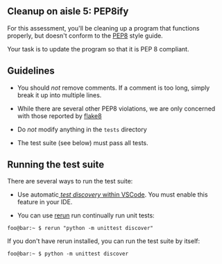 ## Cleanup on aisle 5: PEP8ify
For this assessment, you'll be cleaning up a program that functions properly,
but doesn't conform to the [PEP8](https://www.python.org/dev/peps/pep-0008/)
style guide. 

Your task is to update the program so that it is PEP 8 compliant. 

## Guidelines

- You should *not* remove comments. If a comment is too long, simply break it up into multiple lines.

- While there are several other PEP8 violations, we are only concerned with those reported by [flake8](http://flake8.pycqa.org/en/latest/)

- Do *not* modify anything in the `tests` directory

- The test suite (see below) must pass all tests.

## Running the test suite
There are several ways to run the test suite:

- Use automatic[ _test discovery_ within VSCode](https://code.visualstudio.com/docs/python/unit-testing).  You must enable this feature in your IDE.

- You can use [rerun](https://pypi.org/project/rerun/) run continually run unit tests:

```console
foo@bar:~ $ rerun "python -m unittest discover"
```

If you don't have rerun installed, you can run the test suite by itself:
```console
foo@bar:~ $ python -m unittest discover
```
